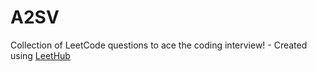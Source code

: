 # A2SV
Collection of LeetCode questions to ace the coding interview! - Created using [LeetHub](https://github.com/QasimWani/LeetHub)
